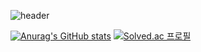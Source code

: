 ![header](https://capsule-render.vercel.app/api?type=waving&color=auto&height=300&section=header&text=Berom&fontSize=90&animation=fadeIn&fontAlignY=38&desc=기록을%20지향하는%20개발자가%20되고싶습니다&descAlignY=51&descAlign=62)

[![Anurag's GitHub stats](https://github-readme-stats.vercel.app/api?username=goberomsu)](https://github.com/goberomsu/github-readme-stats) [![Solved.ac
프로필](http://mazassumnida.wtf/api/v2/generate_badge?boj=310o)](https://solved.ac/310o)

